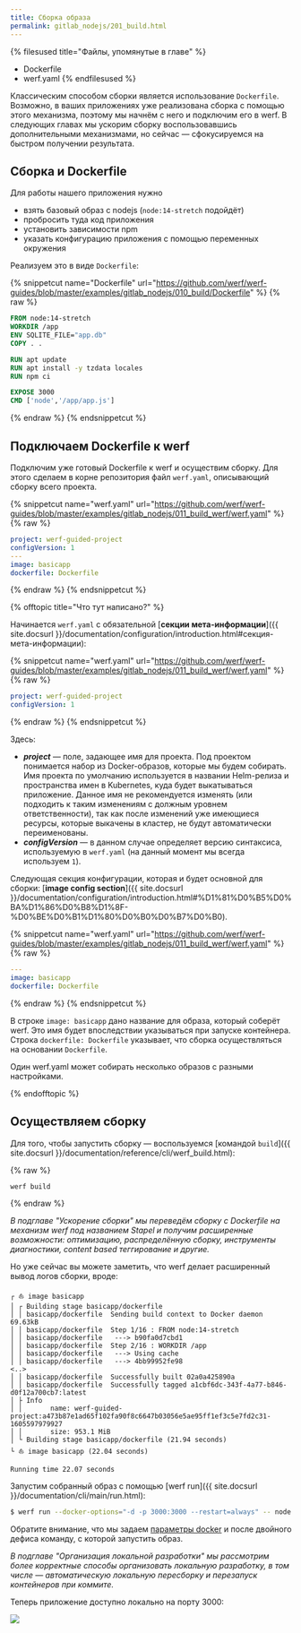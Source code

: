 ```yaml
---
title: Сборка образа
permalink: gitlab_nodejs/201_build.html
---
```


{% filesused title="Файлы, упомянутые в главе" %}
- Dockerfile
- werf.yaml
{% endfilesused %}

Классическим способом сборки является использование `Dockerfile`. Возможно, в ваших приложениях уже реализована сборка с помощью этого механизма, поэтому мы начнём с него и подключим его в werf. В следующих главах мы ускорим сборку воспользовавшись дополнительными механизмами, но сейчас — сфокусируемся на быстром получении результата.

## Сборка и Dockerfile

Для работы нашего приложения нужно

- взять базовый образ с nodejs (`node:14-stretch` подойдёт)
- пробросить туда код приложения
- установить зависимости npm
- указать конфигурацию приложения с помощью переменных окружения

Реализуем это в виде `Dockerfile`:

{% snippetcut name="Dockerfile" url="https://github.com/werf/werf-guides/blob/master/examples/gitlab_nodejs/010_build/Dockerfile" %}
{% raw %}
```Dockerfile
FROM node:14-stretch
WORKDIR /app
ENV SQLITE_FILE="app.db"
COPY . .

RUN apt update
RUN apt install -y tzdata locales
RUN npm ci

EXPOSE 3000
CMD ['node','/app/app.js']
```
{% endraw %}
{% endsnippetcut %}

## Подключаем Dockerfile к werf

Подключим уже готовый Dockerfile к werf и осуществим сборку. Для этого сделаем в корне репозитория файл `werf.yaml`, описывающий сборку всего проекта.

{% snippetcut name="werf.yaml" url="https://github.com/werf/werf-guides/blob/master/examples/gitlab_nodejs/011_build_werf/werf.yaml" %}
{% raw %}
```yaml
project: werf-guided-project
configVersion: 1
---
image: basicapp
dockerfile: Dockerfile
```
{% endraw %}
{% endsnippetcut %}

{% offtopic title="Что тут написано?" %}

Начинается `werf.yaml` с обязательной [**секции мета-информации**]({{ site.docsurl }}/documentation/configuration/introduction.html#секция-мета-информации):

{% snippetcut name="werf.yaml" url="https://github.com/werf/werf-guides/blob/master/examples/gitlab_nodejs/011_build_werf/werf.yaml" %}
{% raw %}
```yaml
project: werf-guided-project
configVersion: 1
```
{% endraw %}
{% endsnippetcut %}

Здесь:
- **_project_** — поле, задающее имя для проекта. Под проектом понимается набор из Docker-образов, которые мы будем собирать. Имя проекта по умолчанию используется в названии Helm-релиза и пространства имен в Kubernetes, куда будет выкатываться приложение. Данное имя не рекомендуется изменять (или подходить к таким изменениям с должным уровнем ответственности), так как после изменений уже имеющиеся ресурсы, которые выкачены в кластер, не будут автоматически переименованы.
- **_configVersion_** — в данном случае определяет версию синтаксиса, используемую в `werf.yaml` (на данный момент мы всегда используем `1`).

Следующая секция конфигурации, которая и будет основной для сборки: [**image config section**]({{ site.docsurl }}/documentation/configuration/introduction.html#%D1%81%D0%B5%D0%BA%D1%86%D0%B8%D1%8F-%D0%BE%D0%B1%D1%80%D0%B0%D0%B7%D0%B0).

{% snippetcut name="werf.yaml" url="https://github.com/werf/werf-guides/blob/master/examples/gitlab_nodejs/011_build_werf/werf.yaml" %}
{% raw %}
```yaml
---
image: basicapp
dockerfile: Dockerfile
```
{% endraw %}
{% endsnippetcut %}

В строке `image: basicapp` дано название для образа, который соберёт werf. Это имя будет впоследствии указываться при запуске контейнера. Строка `dockerfile: Dockerfile` указывает, что сборка осуществляться на основании `Dockerfile`.

Один werf.yaml может собирать несколько образов с разными настройками.

{% endofftopic %}

## Осуществляем сборку

Для того, чтобы запустить сборку — воспользуемся [командой `build`]({{ site.docsurl }}/documentation/reference/cli/werf_build.html):

{% raw %}
```bash
werf build
```
{% endraw %}

_В подглаве "Ускорение сборки" мы переведём сборку с Dockerfile на механизм werf под названием Stapel и получим расширенные возможности: оптимизацию, распределённую сборку, инструменты диагностики, content based теггирование и другие._

Но уже сейчас вы можете заметить, что werf делает расширенный вывод логов сборки, вроде:

```
┌ ⛵ image basicapp
│ ┌ Building stage basicapp/dockerfile
│ │ basicapp/dockerfile  Sending build context to Docker daemon  69.63kB
│ │ basicapp/dockerfile  Step 1/16 : FROM node:14-stretch
│ │ basicapp/dockerfile   ---> b90fa0d7cbd1
│ │ basicapp/dockerfile  Step 2/16 : WORKDIR /app
│ │ basicapp/dockerfile   ---> Using cache
│ │ basicapp/dockerfile   ---> 4bb99952fe98
<..>
│ │ basicapp/dockerfile  Successfully built 02a0a425890a
│ │ basicapp/dockerfile  Successfully tagged a1cbf6dc-343f-4a77-b846-d0f12a700cb7:latest
│ ├ Info
│ │       name: werf-guided-project:a473b87e1ad65f102fa90f8c6647b03056e5ae95ff1ef3c5e7fd2c31-1605597979927
│ │       size: 953.1 MiB
│ └ Building stage basicapp/dockerfile (21.94 seconds)
└ ⛵ image basicapp (22.04 seconds)

Running time 22.07 seconds
```

Запустим собранный образ с помощью [werf run]({{ site.docsurl }}/documentation/cli/main/run.html):

```bash
$ werf run --docker-options="-d -p 3000:3000 --restart=always" -- node /app/app.js
```

Обратите внимание, что мы задаем [параметры docker](https://docs.docker.com/engine/reference/run/) и после двойного дефиса команду, с которой запустить образ.

_В подглаве "Организация локальной разработки" мы рассмотрим более корректные способы организовать локальную разработку, в том числе — автоматическую локальную пересборку и перезапуск контейнеров при коммите._

Теперь приложение доступно локально на порту 3000:

![](/applications_guide_ru/images/applications-guide/020-hello-world-in-browser.png)

<div id="go-forth-button">
    <go-forth url="210_cluster.html" label="Сборка" framework="{{ page.label_framework }}" ci="{{ page.label_ci }}" guide-code="{{ page.guide_code }}" base-url="{{ site.baseurl }}"></go-forth>
</div>
